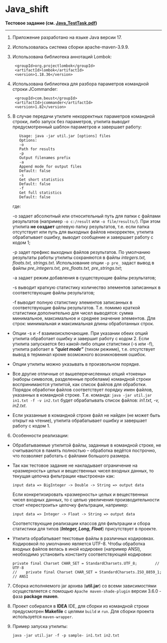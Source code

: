 # Java_shift

**Тестовое задание (см. [Java_TestTask.pdf](Java_TestTask.pdf))**

---

1. Приложение разработано на языке Java версии 17.


2. Использовалась система сборки apache-maven-3.9.9.


3. Использована библиотека аннотаций Lombok:
   ```
    <groupId>org.projectlombok</groupId>
    <artifactId>lombok</artifactId>
    <version>1.18.36</version>
   ```
4. Использована библиотека для разбора параметров командной строки JCommander:
   ```
    <groupId>com.beust</groupId>
    <artifactId>jcommander</artifactId>
    <version>1.82</version>
   ```

5. В случае передачи утилите некорректных параметров командной строки, либо запуск без параметров, утилита выводит предусмотренный шаблон параметров и завершает работу:

   ```
      Usage: java -jar util.jar [options] files
      Options:
      -o
      Path for results
      -p
      Output filenames prefix
      -a
      Append mode for output files
      Default: false
      -s
      Get short statistics
      Default: false
      -f
      Get full statistics
      Default: false
   ```
   где:

   -o задает абсолютный или относительный путь для папки с файлами результатов (например `-o c:/result` или `-o file/results/`). При этом утилита **не создает** целевую папку результатов, т.е. если папка отсутствует или путь для выходных файлов некорректен, утилита обрабатывает ошибку, выводит сообщение и завершает работу с кодом 1;
      
   -p задет префикс выходных файлов результатов. По умолчанию результаты работы утилиты сохраняются в файлы *integers.txt, floats.txt, strings.txt*.  Использование опции
      `-p pre_` задаст вывод в файлы *pre_integers.txt, pre_floats.txt, pre_strings.txt*;
      
   -a задает режим добавления в существующие файлы результатов;
   
   -s выводит краткую статистику количество элементов записанных в соответствующие файлы результатов;
   
   -f выводит полную статистику элементов записанных в соответствующие файлы результатов. Т.е. помимо краткой статистики дополнительно для чисел выводятся: сумма минимальное, максимальное и среднее значение элементов. Для строк: минимальная и максимальная длины обработанных строк.

-  Опции -s и -f взаимоисключающие. При указании обеих опций утилита обработает ошибку и завершит работу с кодом 2.
Если утилита запускается без какой-либо опции статистики (-s или -f), утилита работает в ***“quiet mode”*** (тихом режиме), т.е. отсутствует вывод в терминал кроме возможного возникновения ошибок.

-  Опции утилиты можно указывать в произвольном порядке.

-  Все другие отличные от вышеперечисленных опций «токены» (наборы символов, разделенные пробелами) командной строки воспринимаются утилитой, как список файлов для обработки. Порядок обработки файлов соответствует порядку имен файлов, указанных в командной строке. Т.е. команда: `java -jar util.jar in1.txt -f -v in2.txt` будет обрабатывать список файлов: *in1.txt, -v, in2.txt*.

-  Если указанные в командной строке файл не найден (не может быть открыт на чтение), утилита обрабатывает ошибку и завершает работу с кодом 1. 

6. Особенности реализации:

-  Обрабатываемые утилитой файлы, заданные в командной строке, не считываются в память полностью – обработка ведётся построчно, что позволяет работать с файлами большого размера.

 
-  Так как тестовое задание не накладывает ограничение на «размерность» целых и вещественных чисел входных данных, то текущая цепочка фильтрации «выстроена» как:
    ```
    input data => BigInteger -> Double -> String => output data
    ```
    Если конкретизировать «размерность» целых и вещественных чисел входных данных, то с целью увеличения производительности стоит «перестроить» цепочку фильтрации, например:
    ```
    input data => Integer -> Float -> String => output data
    ```

      Соответствующие реализации классов для фильтрации и сбора статистики для типов (***Integer, Long, Float***) присутствует в проекте.


-  Утилита обрабатывает текстовые файлы в различных кодировках. Кодировкой по умолчанию является UTF-8. Чтобы обработка входных файлов велась в иной кодировке (например ANSI), необходимо установить константу соответствующей кодировки:

   ```
   private final Charset CHAR_SET = StandardCharsets.UTF_8;        // UTF-8
   //    private final Charset CHAR_SET = StandardCharsets.ISO_8859_1; // ANSI
   ```

7. Сборка исполняемого jar архива (**util.jar**) со всеми зависимостями осуществляется с помощью
   `Apache maven-shade-plugin` версии 3.6.0 - фаза **package maven**.


8. Проект собирался в **IDEA** IDE, для сборки из командной строки предусмотрен **Makefile** с целями
   `build` и `run`. Для сборки проекта используется `maven-wrapper`.


9. Пример запуска утилиты:
   ```
   java -jar util.jar -f -p sample- in1.txt in2.txt
   ```
